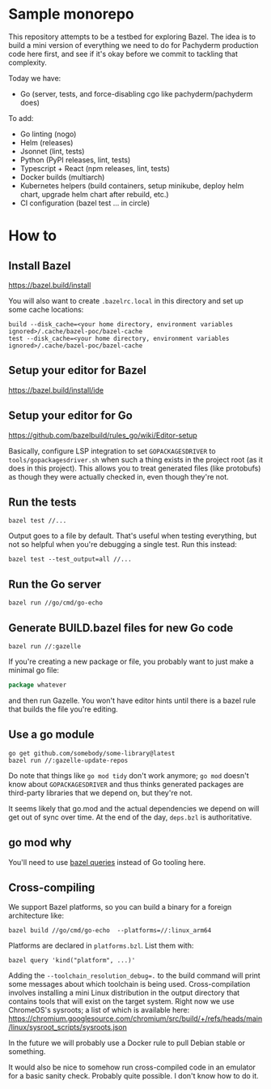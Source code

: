 # Sample monorepo

This repository attempts to be a testbed for exploring Bazel. The idea is to build a mini version of
everything we need to do for Pachyderm production code here first, and see if it's okay before we
commit to tackling that complexity.

Today we have:

-   Go (server, tests, and force-disabling cgo like pachyderm/pachyderm does)

To add:

-   Go linting (nogo)
-   Helm (releases)
-   Jsonnet (lint, tests)
-   Python (PyPI releases, lint, tests)
-   Typescript + React (npm releases, lint, tests)
-   Docker builds (multiarch)
-   Kubernetes helpers (build containers, setup minikube, deploy helm chart, upgrade helm chart
    after rebuild, etc.)
-   CI configuration (bazel test ... in circle)

# How to

## Install Bazel

https://bazel.build/install

You will also want to create `.bazelrc.local` in this directory and set up some cache locations:

```
build --disk_cache=<your home directory, environment variables ignored>/.cache/bazel-poc/bazel-cache
test --disk_cache=<your home directory, environment variables ignored>/.cache/bazel-poc/bazel-cache
```

## Setup your editor for Bazel

https://bazel.build/install/ide

## Setup your editor for Go

https://github.com/bazelbuild/rules_go/wiki/Editor-setup

Basically, configure LSP integration to set `GOPACKAGESDRIVER` to `tools/gopackagesdriver.sh` when
such a thing exists in the project root (as it does in this project). This allows you to treat
generated files (like protobufs) as though they were actually checked in, even though they're not.

## Run the tests

```shell
bazel test //...
```

Output goes to a file by default. That's useful when testing everything, but not so helpful when
you're debugging a single test. Run this instead:

```shell
bazel test --test_output=all //...
```

## Run the Go server

```shell
bazel run //go/cmd/go-echo
```

## Generate BUILD.bazel files for new Go code

```shell
bazel run //:gazelle
```

If you're creating a new package or file, you probably want to just make a minimal go file:

```go
package whatever
```

and then run Gazelle. You won't have editor hints until there is a bazel rule that builds the file
you're editing.

## Use a go module

```shell
go get github.com/somebody/some-library@latest
bazel run //:gazelle-update-repos
```

Do note that things like `go mod tidy` don't work anymore; `go mod` doesn't know about
`GOPACKAGESDRIVER` and thus thinks generated packages are third-party libraries that we depend on,
but they're not.

It seems likely that go.mod and the actual dependencies we depend on will get out of sync over time.
At the end of the day, `deps.bzl` is authoritative.

## go mod why

You'll need to use [bazel queries](https://docs.bazel.build/versions/main/query-how-to.html) instead
of Go tooling here.

## Cross-compiling

We support Bazel platforms, so you can build a binary for a foreign architecture like:

```shell
bazel build //go/cmd/go-echo  --platforms=//:linux_arm64
```

Platforms are declared in `platforms.bzl`. List them with:

```shell
bazel query 'kind("platform", ...)'
```

Adding the `--toolchain_resolution_debug=.` to the build command will print some messages about
which toolchain is being used. Cross-compilation involves installing a mini Linux distribution in
the output directory that contains tools that will exist on the target system. Right now we use
ChromeOS's sysroots; a list of which is available here:
https://chromium.googlesource.com/chromium/src/build/+/refs/heads/main/linux/sysroot_scripts/sysroots.json

In the future we will probably use a Docker rule to pull Debian stable or something.

It would also be nice to somehow run cross-compiled code in an emulator for a basic sanity check.
Probably quite possible. I don't know how to do it.

